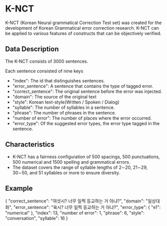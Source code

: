 # K-NCT
 
K-NCT (Korean Neural grammatical Correction Test set) was created for the development of Korean Grammatical error correction research. K-NCT can be applied to various features of constructs that can be objectively verified. 


## Data Description
The K-NCT consists of 3000 sentences.

Each sentence consisted of nine keys
- "index": The id that distinguishes sentences.
- "error_sentence": A sentence that contains the type of tagged error.
- "correct_sentence": The original sentence before the error was injected.
- "domain": The source of the original text
- "style": Korean text-style(Written / Spoken / Dialog)
- "syllable": The number of syllables in a sentence.
- "phrase": The number of phrases in the sentence.
- "number of error": The number of places where the error occurred.
- "error_type": Of the suggested error types, the error type tagged in the sentence.


## Characteristics
- K-NCT has a fairness configuration of 500 spacings, 500 punctuations, 500 numerical and 1500 spelling and grammatical errors.
- The dataset covers the range of syllable lengths of 2∼20, 21∼29, 30∼50, and 51 syllables or more to ensure diversity.

## Example
 {
   "correct_sentence": "여섯시? 너무 일찍 등교하는 거 아냐?",
   "domain": "일상대화",
   "error_sentence": "<e1>육시?</e1> 너무 일찍 등교하는 거 아냐?",
   "error_type": {
    "e1": "numerical"
   },
   "index": 13,
   "number of error": 1,
   "phrase": 6,
   "style": "conversation",
   "syllable": 16
  }

   
